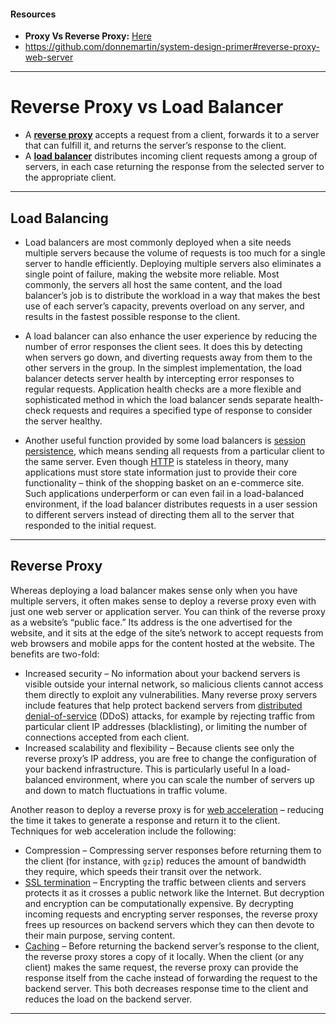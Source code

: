 #### Resources
- **Proxy Vs Reverse Proxy:** [Here](https://www.youtube.com/watch?v=SqqrOspasag)
- https://github.com/donnemartin/system-design-primer#reverse-proxy-web-server

---

# Reverse Proxy vs Load Balancer

-   A **[reverse proxy](https://www.nginx.com/resources/glossary/reverse-proxy-server)** accepts a request from a client, forwards it to a server that can fulfill it, and returns the server’s response to the client.
-   A **[load balancer](https://www.nginx.com/resources/glossary/load-balancing)** distributes incoming client requests among a group of servers, in each case returning the response from the selected server to the appropriate client.

---
## Load Balancing

- Load balancers are most commonly deployed when a site needs multiple servers because the volume of requests is too much for a single server to handle efficiently. Deploying multiple servers also eliminates a single point of failure, making the website more reliable. Most commonly, the servers all host the same content, and the load balancer’s job is to distribute the workload in a way that makes the best use of each server’s capacity, prevents overload on any server, and results in the fastest possible response to the client.

- A load balancer can also enhance the user experience by reducing the number of error responses the client sees. It does this by detecting when servers go down, and diverting requests away from them to the other servers in the group. In the simplest implementation, the load balancer detects server health by intercepting error responses to regular requests. Application health checks are a more flexible and sophisticated method in which the load balancer sends separate health-check requests and requires a specified type of response to consider the server healthy.

- Another useful function provided by some load balancers is [session persistence](https://www.nginx.com/resources/glossary/session-persistence), which means sending all requests from a particular client to the same server. Even though [HTTP](https://www.nginx.com/resources/glossary/http) is stateless in theory, many applications must store state information just to provide their core functionality – think of the shopping basket on an e-commerce site. Such applications underperform or can even fail in a load-balanced environment, if the load balancer distributes requests in a user session to different servers instead of directing them all to the server that responded to the initial request.

---

## Reverse Proxy

Whereas deploying a load balancer makes sense only when you have multiple servers, it often makes sense to deploy a reverse proxy even with just one web server or application server. You can think of the reverse proxy as a website’s “public face.” Its address is the one advertised for the website, and it sits at the edge of the site’s network to accept requests from web browsers and mobile apps for the content hosted at the website. The benefits are two-fold:

-   Increased security – No information about your backend servers is visible outside your internal network, so malicious clients cannot access them directly to exploit any vulnerabilities. Many reverse proxy servers include features that help protect backend servers from [distributed denial-of-service](https://www.nginx.com/resources/glossary/what-is-distributed-denial-of-service/) (DDoS) attacks, for example by rejecting traffic from particular client IP addresses (blacklisting), or limiting the number of connections accepted from each client.
-   Increased scalability and flexibility – Because clients see only the reverse proxy’s IP address, you are free to change the configuration of your backend infrastructure. This is particularly useful In a load-balanced environment, where you can scale the number of servers up and down to match fluctuations in traffic volume.

Another reason to deploy a reverse proxy is for [web acceleration](https://www.nginx.com/solutions/web-mobile-acceleration/) – reducing the time it takes to generate a response and return it to the client. Techniques for web acceleration include the following:

-   Compression – Compressing server responses before returning them to the client (for instance, with `gzip`) reduces the amount of bandwidth they require, which speeds their transit over the network.
-   [SSL termination](https://www.nginx.com/resources/admin-guide/nginx-ssl-termination/) – Encrypting the traffic between clients and servers protects it as it crosses a public network like the Internet. But decryption and encryption can be computationally expensive. By decrypting incoming requests and encrypting server responses, the reverse proxy frees up resources on backend servers which they can then devote to their main purpose, serving content.
-   [Caching](https://www.nginx.com/products/content-caching-nginx-plus/) – Before returning the backend server’s response to the client, the reverse proxy stores a copy of it locally. When the client (or any client) makes the same request, the reverse proxy can provide the response itself from the cache instead of forwarding the request to the backend server. This both decreases response time to the client and reduces the load on the backend server.

---